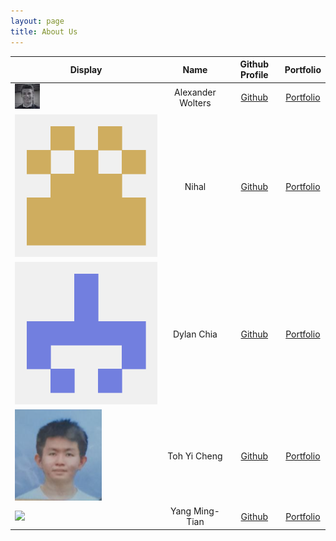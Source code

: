 ```yaml
---
layout: page
title: About Us
---
```


| Display                                                     |       Name        |              Github Profile              |            Portfolio             |
|-------------------------------------------------------------|:-----------------:|:----------------------------------------:|:--------------------------------:|
| ![](./team/photo/alwo223-github.png)                        | Alexander Wolters |   [Github](https://github.com/AlWo223)   |  [Portfolio](team/alwo223.html)  |
| ![](./team/photo/nihalzp-github.png)                        |       Nihal       |   [Github](https://github.com/nihalzp)   |  [Portfolio](team/nihalzp.html)  |
| ![](./team/photo/dadevchia-github.png)                      |    Dylan Chia     |  [Github](https://github.com/DaDevChia)  | [Portfolio](team/dadevchia.html) | 
| ![](./team/photo/yicheng-toh.png)                           |   Toh Yi Cheng    | [Github](https://github.com/yicheng-toh) |  [Portfolio](team/yicheng.html)  |
| ![](https://avatars.githubusercontent.com/u/24489025?s=100) |  Yang Ming-Tian   |  [Github](https://github.com/skylee03)   | [Portfolio](team/skylee03.html)  |

